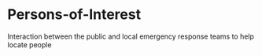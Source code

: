 # Persons-of-Interest
Interaction between the public and local emergency response teams to help locate people
